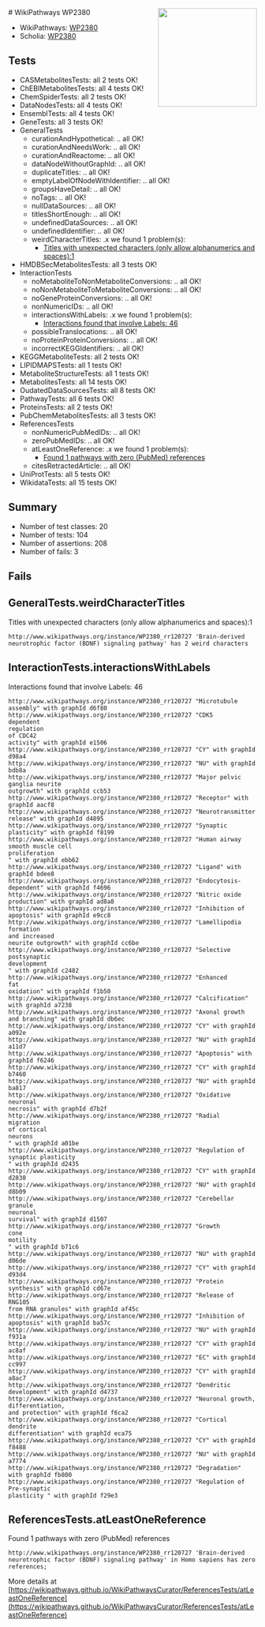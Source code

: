 <img style="float: right; width: 200px" src="https://upload.wikimedia.org/wikipedia/commons/thumb/8/83/Wplogo_with_text_500.png/640px-Wplogo_with_text_500.png" />
# WikiPathways WP2380

* WikiPathways: [WP2380](https://wikipathways.org/pathways/WP2380)
* Scholia: [WP2380](https://scholia.toolforge.org/wikipathways/WP2380)
## Tests
* CASMetabolitesTests: all 2 tests OK!
* ChEBIMetabolitesTests: all 4 tests OK!
* ChemSpiderTests: all 2 tests OK!
* DataNodesTests: all 4 tests OK!
* EnsemblTests: all 4 tests OK!
* GeneTests: all 3 tests OK!
* GeneralTests
    * curationAndHypothetical: .. all OK!
    * curationAndNeedsWork: .. all OK!
    * curationAndReactome: .. all OK!
    * dataNodeWithoutGraphId: .. all OK!
    * duplicateTitles: .. all OK!
    * emptyLabelOfNodeWithIdentifier: .. all OK!
    * groupsHaveDetail: .. all OK!
    * noTags: .. all OK!
    * nullDataSources: .. all OK!
    * titlesShortEnough: .. all OK!
    * undefinedDataSources: .. all OK!
    * undefinedIdentifier: .. all OK!
    * weirdCharacterTitles: .x we found 1 problem(s):
        * [Titles with unexpected characters (only allow alphanumerics and spaces):1](#fda87b3f)
* HMDBSecMetabolitesTests: all 3 tests OK!
* InteractionTests
    * noMetaboliteToNonMetaboliteConversions: .. all OK!
    * noNonMetaboliteToMetaboliteConversions: .. all OK!
    * noGeneProteinConversions: .. all OK!
    * nonNumericIDs: .. all OK!
    * interactionsWithLabels: .x we found 1 problem(s):
        * [Interactions found that involve Labels: 46](#fe97a91b)
    * possibleTranslocations: .. all OK!
    * noProteinProteinConversions: .. all OK!
    * incorrectKEGGIdentifiers: .. all OK!
* KEGGMetaboliteTests: all 2 tests OK!
* LIPIDMAPSTests: all 1 tests OK!
* MetaboliteStructureTests: all 1 tests OK!
* MetabolitesTests: all 14 tests OK!
* OudatedDataSourcesTests: all 8 tests OK!
* PathwayTests: all 6 tests OK!
* ProteinsTests: all 2 tests OK!
* PubChemMetabolitesTests: all 3 tests OK!
* ReferencesTests
    * nonNumericPubMedIDs: .. all OK!
    * zeroPubMedIDs: .. all OK!
    * atLeastOneReference: .x we found 1 problem(s):
        * [Found 1 pathways with zero (PubMed) references](#d0a459f0)
    * citesRetractedArticle: .. all OK!
* UniProtTests: all 5 tests OK!
* WikidataTests: all 15 tests OK!


## Summary

* Number of test classes: 20
* Number of tests: 104
* Number of assertions: 208
* Number of fails: 3

## Fails

<a name="fda87b3f" />

## GeneralTests.weirdCharacterTitles

Titles with unexpected characters (only allow alphanumerics and spaces):1
```
http://www.wikipathways.org/instance/WP2380_rr120727 'Brain-derived neurotrophic factor (BDNF) signaling pathway' has 2 weird characters
```

<a name="fe97a91b" />

## InteractionTests.interactionsWithLabels

Interactions found that involve Labels: 46
```
http://www.wikipathways.org/instance/WP2380_rr120727 "Microtubule
assembly" with graphId d6f80
http://www.wikipathways.org/instance/WP2380_rr120727 "CDK5
dependent
regulation 
of CDC42
activity" with graphId e1506
http://www.wikipathways.org/instance/WP2380_rr120727 "CY" with graphId d98a4
http://www.wikipathways.org/instance/WP2380_rr120727 "NU" with graphId bdb8a
http://www.wikipathways.org/instance/WP2380_rr120727 "Major pelvic
ganglia neurite
outgrowth" with graphId ccb53
http://www.wikipathways.org/instance/WP2380_rr120727 "Receptor" with graphId aacf8
http://www.wikipathways.org/instance/WP2380_rr120727 "Neurotransmitter
release" with graphId d4895
http://www.wikipathways.org/instance/WP2380_rr120727 "Synaptic plasticity" with graphId f8199
http://www.wikipathways.org/instance/WP2380_rr120727 "Human airway
smooth muscle cell
proliferation
" with graphId ebb62
http://www.wikipathways.org/instance/WP2380_rr120727 "Ligand" with graphId bdee8
http://www.wikipathways.org/instance/WP2380_rr120727 "Endocytosis-
dependent" with graphId f4696
http://www.wikipathways.org/instance/WP2380_rr120727 "Nitric oxide
production" with graphId ad8a8
http://www.wikipathways.org/instance/WP2380_rr120727 "Inhibition of
apoptosis" with graphId e9cc8
http://www.wikipathways.org/instance/WP2380_rr120727 "Lamellipodia formation
and increased
neurite outgrowth" with graphId cc6be
http://www.wikipathways.org/instance/WP2380_rr120727 "Selective
postsynaptic
development
" with graphId c2482
http://www.wikipathways.org/instance/WP2380_rr120727 "Enhanced
fat
oxidation" with graphId f1b50
http://www.wikipathways.org/instance/WP2380_rr120727 "Calcification" with graphId a7238
http://www.wikipathways.org/instance/WP2380_rr120727 "Axonal growth
and branching" with graphId db6ec
http://www.wikipathways.org/instance/WP2380_rr120727 "CY" with graphId a092e
http://www.wikipathways.org/instance/WP2380_rr120727 "NU" with graphId a11d7
http://www.wikipathways.org/instance/WP2380_rr120727 "Apoptosis" with graphId f6246
http://www.wikipathways.org/instance/WP2380_rr120727 "CY" with graphId b7460
http://www.wikipathways.org/instance/WP2380_rr120727 "NU" with graphId ba817
http://www.wikipathways.org/instance/WP2380_rr120727 "Oxidative
neuronal
necrosis" with graphId d7b2f
http://www.wikipathways.org/instance/WP2380_rr120727 "Radial 
migration
of cortical
neurons
" with graphId a01be
http://www.wikipathways.org/instance/WP2380_rr120727 "Regulation of
synaptic plasticity
" with graphId d2435
http://www.wikipathways.org/instance/WP2380_rr120727 "CY" with graphId d2838
http://www.wikipathways.org/instance/WP2380_rr120727 "NU" with graphId d8b09
http://www.wikipathways.org/instance/WP2380_rr120727 "Cerebellar
granule
neuronal
survival" with graphId d1507
http://www.wikipathways.org/instance/WP2380_rr120727 "Growth
cone
motility
" with graphId b71c6
http://www.wikipathways.org/instance/WP2380_rr120727 "NU" with graphId d06de
http://www.wikipathways.org/instance/WP2380_rr120727 "CY" with graphId d93d4
http://www.wikipathways.org/instance/WP2380_rr120727 "Protein
synthesis" with graphId cd67e
http://www.wikipathways.org/instance/WP2380_rr120727 "Release of RNG105
from RNA granules" with graphId af45c
http://www.wikipathways.org/instance/WP2380_rr120727 "Inhibition of
apoptosis" with graphId ba57c
http://www.wikipathways.org/instance/WP2380_rr120727 "NU" with graphId f931a
http://www.wikipathways.org/instance/WP2380_rr120727 "CY" with graphId ac8af
http://www.wikipathways.org/instance/WP2380_rr120727 "EC" with graphId cc997
http://www.wikipathways.org/instance/WP2380_rr120727 "CY" with graphId a8ac7
http://www.wikipathways.org/instance/WP2380_rr120727 "Dendritic 
development" with graphId d4737
http://www.wikipathways.org/instance/WP2380_rr120727 "Neuronal growth,
differentiation,
and protection" with graphId f6ca2
http://www.wikipathways.org/instance/WP2380_rr120727 "Cortical 
dendrite 
differentiation" with graphId eca75
http://www.wikipathways.org/instance/WP2380_rr120727 "CY" with graphId f8488
http://www.wikipathways.org/instance/WP2380_rr120727 "NU" with graphId a7774
http://www.wikipathways.org/instance/WP2380_rr120727 "Degradation" with graphId fb800
http://www.wikipathways.org/instance/WP2380_rr120727 "Regulation of 
Pre-synaptic
plasticity " with graphId f29e3
```

<a name="d0a459f0" />

## ReferencesTests.atLeastOneReference

Found 1 pathways with zero (PubMed) references
```
http://www.wikipathways.org/instance/WP2380_rr120727 'Brain-derived neurotrophic factor (BDNF) signaling pathway' in Homo sapiens has zero references; 
```

More details at [https://wikipathways.github.io/WikiPathwaysCurator/ReferencesTests/atLeastOneReference](https://wikipathways.github.io/WikiPathwaysCurator/ReferencesTests/atLeastOneReference)

